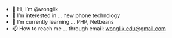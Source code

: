 - 👋 Hi, I’m @wonglik
- 👀 I’m interested in ... new phone technology 
- 🌱 I’m currently learning ... PHP, Netbeans
- 📫 How to reach me ... through email: wonglik.edu@gmail.com

<!---
wonglik/wonglik is a ✨ special ✨ repository because its `README.md` (this file) appears on your GitHub profile.
You can click the Preview link to take a look at your changes.
--->
